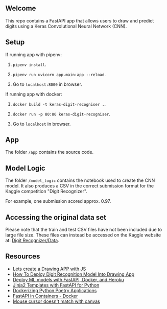 ## Welcome

This repo contains a FastAPI app that allows users to draw and predict digits using a Keras Convolutional Neural Network (CNN).

## Setup

If running app with pipenv:

1) `pipenv install`.

2) `pipenv run uvicorn app.main:app --reload`.

3) Go to `localhost:8000` in browser.

If running app with docker:

1) `docker build -t keras-digit-recogniser .`.

2) `docker run -p 80:80 keras-digit-recogniser`.

3) Go to `localhost` in browser.

## App

The folder `/app` contains the source code.

## Model Logic

The folder `/model_logic` contains the notebook used to create the CNN model. It also produces a CSV in the correct submission format for the Kaggle competition "Digit Recognizer".

For example, one submission scored approx. 0.97.

## Accessing the original data set

Please note that the train and test CSV files have not been included due to large file size. These files can instead be accessed on the Kaggle website at: [Digit Recognizer/Data](https://www.kaggle.com/competitions/digit-recognizer/data).

## Resources

- [Lets create a Drawing APP with JS](https://dev.to/0shuvo0/lets-create-a-drawing-app-with-js-4ej3)
- [How To Deploy Digit Recognition Model Into Drawing App](https://medium.com/analytics-vidhya/how-to-deploy-digit-recognition-model-into-drawing-app-6e59f82a199c)
- [Deploy ML models with FastAPI, Docker, and Heroku](https://www.youtube.com/watch?v=h5wLuVDr0oc&list=WL&index=3)
- [Jinja2 Templates with FastAPI for Python](https://www.youtube.com/watch?v=IxXtDOI9RUo)
- [Dockerizing Python Poetry Applications](https://medium.com/@harpalsahota/dockerizing-python-poetry-applications-1aa3acb76287)
- [FastAPI in Containers - Docker](https://fastapi.tiangolo.com/deployment/docker/)
- [Mouse cursor doesn't match with canvas](https://stackoverflow.com/questions/30082590/mouse-cursor-doesnt-match-with-canvas)